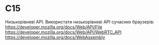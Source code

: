 # C15
Низькорівневі API. Використати низькорівневі API сучасних браузерів: https://developer.mozilla.org/docs/Web/API/File
 https://developer.mozilla.org/docs/Web/API/WebRTC_API
 https://developer.mozilla.org/docs/WebAssembly
